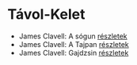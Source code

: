 # Távol-Kelet

- James Clavell: A sógun [részletek](_details/James%20Clavell.md#id_168)
- James Clavell: A Tajpan [részletek](_details/James%20Clavell.md#id_1027)
- James Clavell: Gajdzsin [részletek](_details/James%20Clavell.md#id_1028)